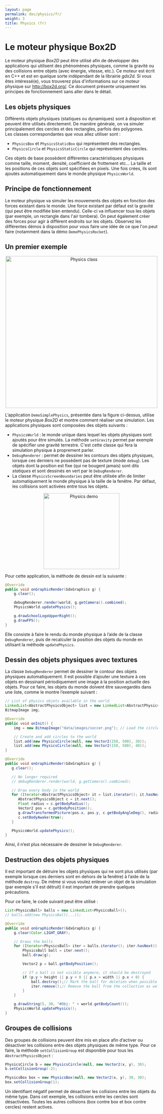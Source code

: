 ```yaml
---
layout: page
permalink: doc/physics/fr/
weight: 3
title: Physics (fr)
---
```


# Le moteur physique Box2D

Le moteur physique *Box2D* peut être utilisé afin de développer des applications qui utilisent des phénomènes physiques, comme la gravité ou des collisions entre objets (avec énergie, vitesse, etc.). Ce moteur est écrit en C++ et est en quelque sorte indépendant de la librairie *gdx2d*. Si vous êtes intéressé(e), vous trouverez plus d'informations sur ce moteur physique sur http://box2d.org/. Ce document présente uniquement les principes de fonctionnement sans aller dans le détail.

## Les objets physiques

Différents objets physiques (statiques ou dynamiques) sont à disposition et peuvent être utilisés directement. De manière générale, on va simuler principalement des cercles et des rectangles, parfois des polygones.<br>
Les classes correspondantes que vous allez utiliser sont :

* `PhysicsBox` et `PhysicsStaticBox` qui représentent des rectangles. 
* `PhysicsCircle` et `PhysicsStaticCircle` qui représentent des cercles.

Ces objets de base possèdent différentes caractéristiques physiques comme taille, moment, densité, coefficient de frottement etc... La taille et les positions de ces objets sont spécifiées en pixels. Une fois crées, ils sont ajoutés automatiquement dans le monde physique `PhysicsWorld`.

## Principe de fonctionnement
Le moteur physique va simuler les mouvements des objets en fonction des forces existant dans le monde. Une force existant par défaut est la gravité (qui peut être modifiée bien entendu). Celle-ci va influencer tous les objets (par exemple, un rectangle dans l'air tombera). On peut également créer des forces pour agir à différent endroits sur les objets. Observez les différentes démos à disposition pour vous faire une idée de ce que l'on peut faire (notamment dans la démo `DemoPhysicsRocket`). 

## Un premier exemple
<center>
    <img alt="Physics class" src="{{ site.baseurl }}/assets/doc/class-physics.svg" width="500">
</center>

L’application `DemoSimplePhysics`, présentée dans la figure ci-dessus, utilise le moteur physique *Box2D* et montre comment réaliser une simulation. Les applications physiques sont composées des objets suivants :

* `PhysicsWorld` : le monde unique dans lequel les objets physiques sont ajoutés pour être simulés. La méthode `setGravity` permet par exemple de spécifier une gravité terrestre. C'est cette classe qui fera la simulation physique à proprement parler.
* `DebugRenderer` : permet de dessiner les contours des objets physiques, lorsque ces derniers ne possèdent pas de texture (mode `debug`). Les objets dont la position est fixe (qui ne bougent jamais) sont dits *statiques* et sont dessinés en vert par le `DebugRenderer`.
* La classe `PhysicsScreenBoundaries` peut être utilisée afin de limiter automatiquement le monde physique à la taille de la fenêtre. Par défaut, les collisions sont activées entre tous les objets.

<center>
    <img alt="Physics demo" src="{{ site.baseurl }}/assets/doc/physics.png" width="250">
</center>

Pour cette application, la méthode de dessin est la suivante :

```java
@Override
public void onGraphicRender(GdxGraphics g) {
    g.clear();

    debugRenderer.render(world, g.getCamera().combined);
    PhysicsWorld.updatePhysics();

    g.drawSchoolLogoUpperRight();
    g.drawFPS();
}
```

Elle consiste à faire le rendu du monde physique à l’aide de la classe `DebugRenderer`, puis de recalculer la position des objets du monde en utilisant la méthode `updatePhysics`.

## Dessin des objets physiques avec textures
La classe `DebugRenderer` permet de dessiner le contour des objets physiques automatiquement. Il est possible d’ajouter une texture à ces objets en dessinant périodiquement une image à la position actuelle des objets. Pour ce faire, les objets du monde doivent être sauvegardés dans une liste, comme le montre l’exemple suivant :

```java
// List of physics objets available in the world
LinkedList<AbstractPhysicsObject> list = new LinkedList<AbstractPhysicsObject>();
BitmapImage img;

@Override
public void onInit() {
    img = new BitmapImage("data/images/soccer.png"); // Load the circle texture

    // Create and add circles to the world
    list.add(new PhysicsCircle(null, new Vector2(250, 500), 30));
    list.add(new PhysicsCircle(null, new Vector2(150, 500), 40));
}

@Override
public void onGraphicRender(GdxGraphics g) {
   g.clear();

   // No longer required
   // debugRenderer.render(world, g.getCamera().combined);

   // Draw every body in the world
   for (Iterator<AbstractPhysicsObject> it = list.iterator(); it.hasNext(); ) {
      AbstractPhysicsObject c = it.next();
      Float radius = c.getBodyRadius();
      Vector2 pos = c.getBodyPosition();
      g.drawTransformedPicture(pos.x, pos.y, c.getBodyAngleDeg(), radius, radius, img);
      c.setBodyAwake(true);
   }

   PhysicsWorld.updatePhysics();
}
```

Ainsi, il n’est plus nécessaire de dessiner le `DebugRenderer`.

## Destruction des objets physiques
Il est important de détruire les objets physiques qui ne sont plus utilisés (par exemple 
lorsque ces derniers sont en dehors de la fenêtre) à l’aide de la méthode `destroy`. De même si vous voulez enlever un objet de la simulation (par exemple s'il est détruit) il est important de prendre quelques précautions.

Pour ce faire, le code suivant peut être utilisé :

```java
List<PhysicsBall> balls = new LinkedList<PhysicsBall>();
// balls.add(new PhysicsBall(...));

@Override
public void onGraphicRender(GdxGraphics g) {
    g.clear(Color.LIGHT_GRAY);

    // Draws the balls
    for (Iterator<PhysicsBall> iter = balls.iterator(); iter.hasNext(); ) {
        PhysicsBall ball = iter.next();
        ball.draw(g);

        Vector2 p = ball.getBodyPosition();

        // If a ball is not visible anymore, it should be destroyed
        if (p.y > height || p.y < 0 || p.x > width || p.x < 0) {
            ball.destroy();// Mark the ball for deletion when possible
            iter.remove();// Remove the ball from the collection as well
        }
    }

    g.drawString(5, 30, "#Obj: " + world.getBodyCount());
    PhysicsWorld.updatePhysics();
}
```

## Groupes de collisions
Des groupes de collisions peuvent être mis en place afin d’activer ou désactiver les collisions entre des objets physiques de même type. Pour ce faire, la méthode `setCollisionGroup` est disponible pour tous les `AbstractPhysicsObject` :

```java
PhysicsCircle b = new PhysicsCircle(null, new Vector2(x, y), 30);
b.setCollisionGroup(-2);

PhysicsBox box = new PhysicsBox(null, new Vector2(x, y), 30, 30);
box.setCollisionGroup(1);
```

Un identifiant négatif permet de désactiver les collisions entre les objets du même type. Dans cet exemple, les collisions entre les cercles sont désactivées. Toutes les autres collisions (box contre box et box contre cercles) restent actives.
